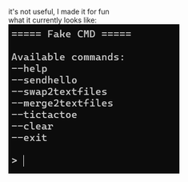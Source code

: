 it's not useful, I made it for fun\
what it currently looks like:\
![alt image](https://raw.githubusercontent.com/114bft68/fakeCMD/refs/heads/main/whatItLooksLike.png)
